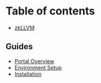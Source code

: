 # Table of contents

* [zkLLVM](README.md)

## Guides

* [Portal Overview](guides/portal-overview.md)
* [Environment Setup](guides/environment-setup.md)
* [Installation](guides/installation.md)

